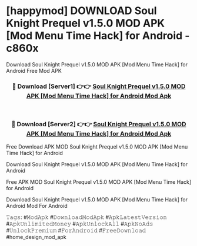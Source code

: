 # [happymod] DOWNLOAD Soul Knight Prequel v1.5.0 MOD APK [Mod Menu Time Hack] for Android - c860x
Download Soul Knight Prequel v1.5.0 MOD APK [Mod Menu Time Hack] for Android Free Mod APK

<div align="center">
<h3>🔴 Download [Server1] 👉👉 <a href="https://apk-comot.site?title=Soul_Knight_Prequel_v1.5.0_MOD_APK_[Mod_Menu_Time_Hack]_for_Android">Soul Knight Prequel v1.5.0 MOD APK [Mod Menu Time Hack] for Android Mod Apk</a></h3><br>

<h3>🔴 Download [Server2] 👉👉 <a href="https://apk-comot.site?title=Soul_Knight_Prequel_v1.5.0_MOD_APK_[Mod_Menu_Time_Hack]_for_Android">Soul Knight Prequel v1.5.0 MOD APK [Mod Menu Time Hack] for Android Mod Apk</a></h3>
</div>


Free Download APK MOD Soul Knight Prequel v1.5.0 MOD APK [Mod Menu Time Hack] for Android

Download Soul Knight Prequel v1.5.0 MOD APK [Mod Menu Time Hack] for Android 

Free APK MOD Soul Knight Prequel v1.5.0 MOD APK [Mod Menu Time Hack] for Android 

Download Soul Knight Prequel v1.5.0 MOD APK [Mod Menu Time Hack] for Android Mod For Android

𝚃𝚊𝚐𝚜: #𝙼𝚘𝚍𝙰𝚙𝚔 #𝙳𝚘𝚠𝚗𝚕𝚘𝚊𝚍𝙼𝚘𝚍𝙰𝚙𝚔 #𝙰𝚙𝚔𝙻𝚊𝚝𝚎𝚜𝚝𝚅𝚎𝚛𝚜𝚒𝚘𝚗 #𝙰𝚙𝚔𝚄𝚗𝚕𝚒𝚖𝚒𝚝𝚎𝚍𝙼𝚘𝚗𝚎𝚢 #𝙰𝚙𝚔𝚄𝚗𝚕𝚘𝚌𝚔𝙰𝚕𝚕 #𝙰𝚙𝚔𝙽𝚘𝙰𝚍𝚜 #𝚄𝚗𝚕𝚘𝚌𝚔𝙿𝚛𝚎𝚖𝚒𝚞𝚖 #𝙵𝚘𝚛𝙰𝚗𝚍𝚛𝚘𝚒𝚍 #𝙵𝚛𝚎𝚎𝙳𝚘𝚠𝚗𝚕𝚘𝚊𝚍 #home_design_mod_apk